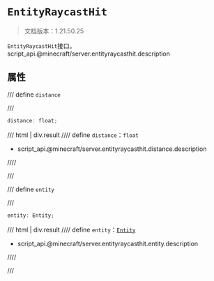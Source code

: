 # `EntityRaycastHit`

> 文档版本：1.21.50.25

`EntityRaycastHit`接口。script_api.@minecraft/server.entityraycasthit.description

## 属性

/// define
`distance`


///

```js
distance: float;
```

/// html | div.result
//// define
`distance`：`float`

- script_api.@minecraft/server.entityraycasthit.distance.description


////

///


/// define
`entity`


///

```js
entity: Entity;
```

/// html | div.result
//// define
`entity`：[`Entity`](./entity.md)

- script_api.@minecraft/server.entityraycasthit.entity.description


////

///

